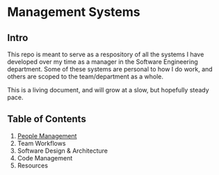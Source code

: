 # Management Systems

## Intro

This repo is meant to serve as a respository of all the systems I have developed over my time as a manager in the Software Engineering department. Some of these systems are personal to how I do work, and others are scoped to the team/department as a whole.

This is a living document, and will grow at a slow, but hopefully steady pace.

## Table of Contents

1. [People Management](./people-management)
2. Team Workflows
3. Software Design & Architecture
4. Code Management
5. Resources
